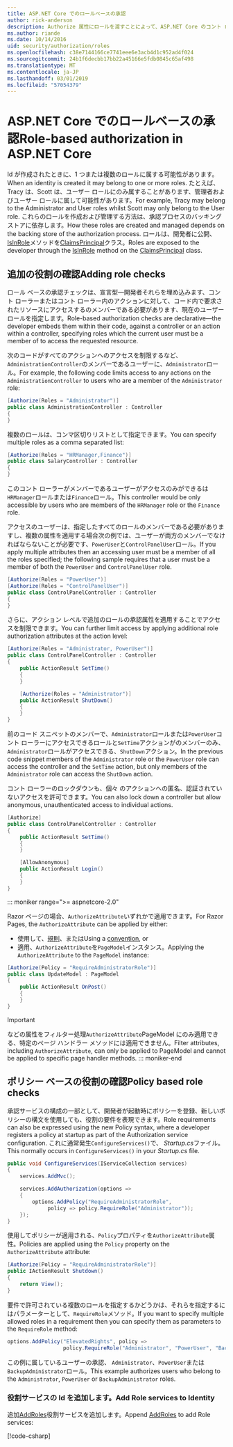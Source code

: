 ```yaml
---
title: ASP.NET Core でのロールベースの承認
author: rick-anderson
description: Authorize 属性にロールを渡すことによって、ASP.NET Core のコント ローラーとアクションのアクセスを制限する方法について説明します。
ms.author: riande
ms.date: 10/14/2016
uid: security/authorization/roles
ms.openlocfilehash: c38e7144166ce7741eee6e3acb4d1c952ad4f024
ms.sourcegitcommit: 24b1f6decbb17bb22a45166e5fdb0845c65af498
ms.translationtype: MT
ms.contentlocale: ja-JP
ms.lasthandoff: 03/01/2019
ms.locfileid: "57054379"
---
```

# <a name="role-based-authorization-in-aspnet-core"></a><span data-ttu-id="c3c71-103">ASP.NET Core でのロールベースの承認</span><span class="sxs-lookup"><span data-stu-id="c3c71-103">Role-based authorization in ASP.NET Core</span></span>

<a name="security-authorization-role-based"></a>

<span data-ttu-id="c3c71-104">Id が作成されたときに、1 つまたは複数のロールに属する可能性があります。</span><span class="sxs-lookup"><span data-stu-id="c3c71-104">When an identity is created it may belong to one or more roles.</span></span> <span data-ttu-id="c3c71-105">たとえば、Tracy は、Scott は、ユーザー ロールにのみ属することがあります、管理者およびユーザー ロールに属して可能性があります。</span><span class="sxs-lookup"><span data-stu-id="c3c71-105">For example, Tracy may belong to the Administrator and User roles whilst Scott may only belong to the User role.</span></span> <span data-ttu-id="c3c71-106">これらのロールを作成および管理する方法は、承認プロセスのバッキング ストアに依存します。</span><span class="sxs-lookup"><span data-stu-id="c3c71-106">How these roles are created and managed depends on the backing store of the authorization process.</span></span> <span data-ttu-id="c3c71-107">ロールは、開発者に公開、 [IsInRole](/dotnet/api/system.security.principal.genericprincipal.isinrole)メソッドを[ClaimsPrincipal](/dotnet/api/system.security.claims.claimsprincipal)クラス。</span><span class="sxs-lookup"><span data-stu-id="c3c71-107">Roles are exposed to the developer through the [IsInRole](/dotnet/api/system.security.principal.genericprincipal.isinrole) method on the [ClaimsPrincipal](/dotnet/api/system.security.claims.claimsprincipal) class.</span></span>

## <a name="adding-role-checks"></a><span data-ttu-id="c3c71-108">追加の役割の確認</span><span class="sxs-lookup"><span data-stu-id="c3c71-108">Adding role checks</span></span>

<span data-ttu-id="c3c71-109">ロール ベースの承認チェックは、宣言型&mdash;開発者それらを埋め込みます、コント ローラーまたはコント ローラー内のアクションに対して、コード内で要求されたリソースにアクセスするのメンバーである必要があります、現在のユーザー ロールを指定します。</span><span class="sxs-lookup"><span data-stu-id="c3c71-109">Role-based authorization checks are declarative&mdash;the developer embeds them within their code, against a controller or an action within a controller, specifying roles which the current user must be a member of to access the requested resource.</span></span>

<span data-ttu-id="c3c71-110">次のコードがすべてのアクションへのアクセスを制限するなど、`AdministrationController`のメンバーであるユーザーに、`Administrator`ロール。</span><span class="sxs-lookup"><span data-stu-id="c3c71-110">For example, the following code limits access to any actions on the `AdministrationController` to users who are a member of the `Administrator` role:</span></span>

```csharp
[Authorize(Roles = "Administrator")]
public class AdministrationController : Controller
{
}
```

<span data-ttu-id="c3c71-111">複数のロールは、コンマ区切りリストとして指定できます。</span><span class="sxs-lookup"><span data-stu-id="c3c71-111">You can specify multiple roles as a comma separated list:</span></span>

```csharp
[Authorize(Roles = "HRManager,Finance")]
public class SalaryController : Controller
{
}
```

<span data-ttu-id="c3c71-112">このコント ローラーがメンバーであるユーザーがアクセスのみができるは`HRManager`ロールまたは`Finance`ロール。</span><span class="sxs-lookup"><span data-stu-id="c3c71-112">This controller would be only accessible by users who are members of the `HRManager` role or the `Finance` role.</span></span>

<span data-ttu-id="c3c71-113">アクセスのユーザーは、指定したすべてのロールのメンバーである必要がありますし、複数の属性を適用する場合次の例では、ユーザーが両方のメンバーでなければならないことが必要です、`PowerUser`と`ControlPanelUser`ロール。</span><span class="sxs-lookup"><span data-stu-id="c3c71-113">If you apply multiple attributes then an accessing user must be a member of all the roles specified; the following sample requires that a user must be a member of both the `PowerUser` and `ControlPanelUser` role.</span></span>

```csharp
[Authorize(Roles = "PowerUser")]
[Authorize(Roles = "ControlPanelUser")]
public class ControlPanelController : Controller
{
}
```

<span data-ttu-id="c3c71-114">さらに、アクション レベルで追加のロールの承認属性を適用することでアクセスを制限できます。</span><span class="sxs-lookup"><span data-stu-id="c3c71-114">You can further limit access by applying additional role authorization attributes at the action level:</span></span>

```csharp
[Authorize(Roles = "Administrator, PowerUser")]
public class ControlPanelController : Controller
{
    public ActionResult SetTime()
    {
    }

    [Authorize(Roles = "Administrator")]
    public ActionResult ShutDown()
    {
    }
}
```

<span data-ttu-id="c3c71-115">前のコード スニペットのメンバーで、`Administrator`ロールまたは`PowerUser`コント ローラーにアクセスできるロールと`SetTime`アクションがのメンバーのみ、`Administrator`ロールがアクセスできる、`ShutDown`アクション。</span><span class="sxs-lookup"><span data-stu-id="c3c71-115">In the previous code snippet members of the `Administrator` role or the `PowerUser` role can access the controller and the `SetTime` action, but only members of the `Administrator` role can access the `ShutDown` action.</span></span>

<span data-ttu-id="c3c71-116">コント ローラーのロックダウンも、個々 のアクションへの匿名、認証されていないアクセスを許可できます。</span><span class="sxs-lookup"><span data-stu-id="c3c71-116">You can also lock down a controller but allow anonymous, unauthenticated access to individual actions.</span></span>

```csharp
[Authorize]
public class ControlPanelController : Controller
{
    public ActionResult SetTime()
    {
    }

    [AllowAnonymous]
    public ActionResult Login()
    {
    }
}
```

::: moniker range=">= aspnetcore-2.0"

<span data-ttu-id="c3c71-117">Razor ページの場合、`AuthorizeAttribute`いずれかで適用できます。</span><span class="sxs-lookup"><span data-stu-id="c3c71-117">For Razor Pages, the `AuthorizeAttribute` can be applied by either:</span></span>

* <span data-ttu-id="c3c71-118">使用して、[規則](xref:razor-pages/razor-pages-conventions#page-model-action-conventions)、または</span><span class="sxs-lookup"><span data-stu-id="c3c71-118">Using a [convention](xref:razor-pages/razor-pages-conventions#page-model-action-conventions), or</span></span>
* <span data-ttu-id="c3c71-119">適用、`AuthorizeAttribute`を`PageModel`インスタンス。</span><span class="sxs-lookup"><span data-stu-id="c3c71-119">Applying the `AuthorizeAttribute` to the `PageModel` instance:</span></span>

```csharp
[Authorize(Policy = "RequireAdministratorRole")]
public class UpdateModel : PageModel
{
    public ActionResult OnPost()
    {
    }
}
```

> [!IMPORTANT]
> <span data-ttu-id="c3c71-120">などの属性をフィルター処理`AuthorizeAttribute`PageModel にのみ適用できる、特定のページ ハンドラー メソッドには適用できません。</span><span class="sxs-lookup"><span data-stu-id="c3c71-120">Filter attributes, including `AuthorizeAttribute`, can only be applied to PageModel and cannot be applied to specific page handler methods.</span></span>
::: moniker-end


<a name="security-authorization-role-policy"></a>

## <a name="policy-based-role-checks"></a><span data-ttu-id="c3c71-121">ポリシー ベースの役割の確認</span><span class="sxs-lookup"><span data-stu-id="c3c71-121">Policy based role checks</span></span>

<span data-ttu-id="c3c71-122">承認サービスの構成の一部として、開発者が起動時にポリシーを登録、新しいポリシーの構文を使用しても、役割の要件を表現できます。</span><span class="sxs-lookup"><span data-stu-id="c3c71-122">Role requirements can also be expressed using the new Policy syntax, where a developer registers a policy at startup as part of the Authorization service configuration.</span></span> <span data-ttu-id="c3c71-123">これに通常発生`ConfigureServices()`で、 *Startup.cs*ファイル。</span><span class="sxs-lookup"><span data-stu-id="c3c71-123">This normally occurs in `ConfigureServices()` in your *Startup.cs* file.</span></span>

```csharp
public void ConfigureServices(IServiceCollection services)
{
    services.AddMvc();

    services.AddAuthorization(options =>
    {
        options.AddPolicy("RequireAdministratorRole",
             policy => policy.RequireRole("Administrator"));
    });
}
```

<span data-ttu-id="c3c71-124">使用してポリシーが適用される、`Policy`プロパティを`AuthorizeAttribute`属性。</span><span class="sxs-lookup"><span data-stu-id="c3c71-124">Policies are applied using the `Policy` property on the `AuthorizeAttribute` attribute:</span></span>

```csharp
[Authorize(Policy = "RequireAdministratorRole")]
public IActionResult Shutdown()
{
    return View();
}
```

<span data-ttu-id="c3c71-125">要件で許可されている複数のロールを指定するかどうかは、それらを指定するにはパラメーターとして、`RequireRole`メソッド。</span><span class="sxs-lookup"><span data-stu-id="c3c71-125">If you want to specify multiple allowed roles in a requirement then you can specify them as parameters to the `RequireRole` method:</span></span>

```csharp
options.AddPolicy("ElevatedRights", policy =>
                  policy.RequireRole("Administrator", "PowerUser", "BackupAdministrator"));
```

<span data-ttu-id="c3c71-126">この例に属しているユーザーの承認、 `Administrator`、`PowerUser`または`BackupAdministrator`ロール。</span><span class="sxs-lookup"><span data-stu-id="c3c71-126">This example authorizes users who belong to the `Administrator`, `PowerUser` or `BackupAdministrator` roles.</span></span>

### <a name="add-role-services-to-identity"></a><span data-ttu-id="c3c71-127">役割サービスの Id を追加します。</span><span class="sxs-lookup"><span data-stu-id="c3c71-127">Add Role services to Identity</span></span>

<span data-ttu-id="c3c71-128">追加[AddRoles](/dotnet/api/microsoft.aspnetcore.identity.identitybuilder.addroles#Microsoft_AspNetCore_Identity_IdentityBuilder_AddRoles__1)役割サービスを追加します。</span><span class="sxs-lookup"><span data-stu-id="c3c71-128">Append [AddRoles](/dotnet/api/microsoft.aspnetcore.identity.identitybuilder.addroles#Microsoft_AspNetCore_Identity_IdentityBuilder_AddRoles__1) to add Role services:</span></span>

[!code-csharp[](roles/samples/Startup.cs?name=snippet&highlight=7)]
